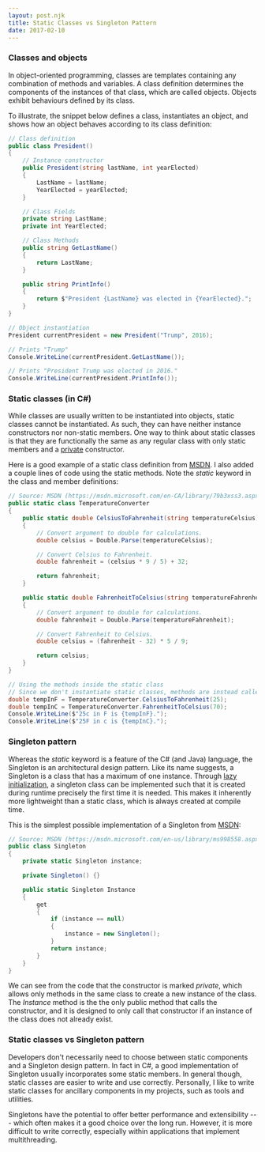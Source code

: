 ```yaml
---
layout: post.njk
title: Static Classes vs Singleton Pattern
date: 2017-02-10
---
```


### Classes and objects

In object-oriented programming, classes are templates containing any combination of methods and variables. A class definition determines the components of the instances of that class, which are called objects. Objects exhibit behaviours defined by its class.

To illustrate, the snippet below defines a class, instantiates an object, and shows how an object behaves according to its class definition:

```csharp
// Class definition
public class President()
{
    // Instance constructor
    public President(string lastName, int yearElected)
    {
        LastName = lastName;
        YearElected = yearElected;
    }

    // Class Fields
    private string LastName;
    private int YearElected;

    // Class Methods
    public string GetLastName()
    {
        return LastName;
    }

    public string PrintInfo()
    {
        return $"President {LastName} was elected in {YearElected}.";
    }
}

// Object instantiation
President currentPresident = new President("Trump", 2016);

// Prints "Trump"
Console.WriteLine(currentPresident.GetLastName());

// Prints "President Trump was elected in 2016."
Console.WriteLine(currentPresident.PrintInfo());
```

### Static classes (in C#)

While classes are usually written to be instantiated into objects, static classes cannot be instantiated. As such, they can have neither instance constructors nor non-static members. One way to think about static classes is that they are functionally the same as any regular class with only static members and a [private](/posts/2016/access-modifiers-in-csharp) constructor.

Here is a good example of a static class definition from [MSDN](https://msdn.microsoft.com/en-CA/library/79b3xss3.aspx). I also added a couple lines of code using the static methods. Note the *static* keyword in the class and member definitions:

```csharp
// Source: MSDN (https://msdn.microsoft.com/en-CA/library/79b3xss3.aspx)
public static class TemperatureConverter
{
    public static double CelsiusToFahrenheit(string temperatureCelsius)
    {
        // Convert argument to double for calculations.
        double celsius = Double.Parse(temperatureCelsius);

        // Convert Celsius to Fahrenheit.
        double fahrenheit = (celsius * 9 / 5) + 32;

        return fahrenheit;
    }

    public static double FahrenheitToCelsius(string temperatureFahrenheit)
    {
        // Convert argument to double for calculations.
        double fahrenheit = Double.Parse(temperatureFahrenheit);

        // Convert Fahrenheit to Celsius.
        double celsius = (fahrenheit - 32) * 5 / 9;

        return celsius;
    }
}

// Using the methods inside the static class
// Since we don't instantiate static classes, methods are instead called on the class itself
double tempInF = TemperatureConverter.CelsiusToFahrenheit(25);
double tempInC = TemperatureConverter.FahrenheitToCelsius(70);
Console.WriteLine($"25c in F is {tempInF}.");
Console.WriteLine($"25F in c is {tempInC}.");
```

### Singleton pattern

Whereas the *static* keyword is a feature of the C# (and Java) language, the Singleton is an architectural design pattern. Like its name suggests, a Singleton is a class that has a maximum of one instance. Through [lazy initialization](https://en.wikipedia.org/wiki/Lazy_initialization), a singleton class can be implemented such that it is created during runtime precisely the first time it is needed. This makes it inherently more lightweight than a static class, which is always created at compile time.

This is the simplest possible implementation of a Singleton from [MSDN](https://msdn.microsoft.com/en-us/library/ms998558.aspx):

```csharp
// Source: MSDN (https://msdn.microsoft.com/en-us/library/ms998558.aspx)
public class Singleton
{
    private static Singleton instance;

    private Singleton() {}

    public static Singleton Instance
    {
        get
        {
            if (instance == null)
            {
                instance = new Singleton();
            }
            return instance;
        }
    }
}
```

We can see from the code that the constructor is marked *private*, which allows only methods in the same class to create a new instance of the class. The *Instance* method is the the only public method that calls the constructor, and it is designed to only call that constructor if an instance of the class does not already exist.

### Static classes vs Singleton pattern

Developers don't necessarily need to choose between static components and a Singleton design pattern. In fact in C#, a good implementation of Singleton usually incorporates some static members. In general though, static classes are easier to write and use correctly. Personally, I like to write static classes for ancillary components in my projects, such as tools and utilities.

Singletons have the potential to offer better performance and extensibility --- which often makes it a good choice over the long run. However, it is more difficult to write correctly, especially within applications that implement multithreading.